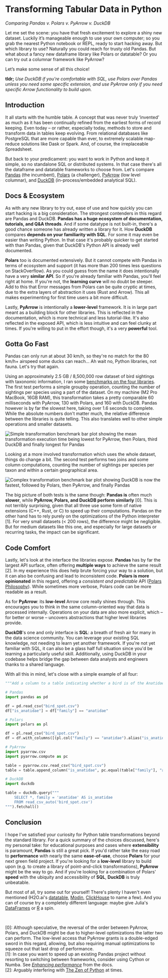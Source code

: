 # Transforming Tabular Data in Python

_Comparing Pandas v. Polars v. PyArrow v. DuckDB_

Let me set the scene: you have that fresh excitement to explore a shiny new dataset. Luckily it’s manageable enough to use your own computer; so you grab the nearest Python notebook or REPL, ready to start hacking away. But which library to use? Naturally you could reach for trusty old Pandas. But what about a fancy new dataframe library like Polars or datatable? Or you can try out a columnar framework like PyArrow?

Let’s make some sense of all this choice!

__tldr;__ _Use DuckDB if you're comfortable with SQL, use Polars over Pandas unless you need some specific extension, and use PyArrow only if you need specific Arrow functionality to build upon._

## Introduction

It all starts with the humble table. A concept that was never truly ‘invented’ as much as it has been continually refined from the earliest forms of record keeping. Even today – or rather, especially today, methods to store and transform data in tables keep evolving. From relational databases like PostgreSQL that are more capable than ever, to extremely scalable map-reduce solutions like Dask or Spark. And, of course, the irreplaceable Spreadsheet.

But back to your predicament: you want to work in Python and keep it simple, so no standalone SQL or distributed systems. In that case there's all the dataframe and datatable frameworks to choose from. Let's compare [Pandas](https://pandas.pydata.org/) (the incumbent), [Polars](https://www.pola.rs/) (a challenger), [PyArrow](https://arrow.apache.org/docs/python/index.html) (low level columnar), and [DuckDB](https://duckdb.org/) (in-process/embedded analytical SQL). 


## Docs & Ecosystem

As with any new library to try out, ease of use and how quickly you can start hacking is a big consideration. The strongest contenders in this regard are Pandas and DuckDB. __Pandas has a huge ecosystem of documentation, tutorials, and Q&A threads__. And if some datatype is not built-in, there's a good chance someone has already written a library for it. How __DuckDB__ compares __depends on your familiarity with SQL__. For some it may even be easier than writing Python. In that case it's probably quicker to get started with than Pandas, given that DuckDB's Python API is already well documented.

__Polars__ too is documented extensively. But it cannot compete with Pandas in terms of ecosystem and support (it has more than 200 times less questions on StackOverflow). As you could guess from the name it does intentionally have a very __similar API__. So if you're already familiar with Pandas, you'll feel right at home. If you're not, the __learning curve__ will no doubt be steeper. Add to this that Error messages from Polars can be quite cryptic at times, due to the extra layers of abstraction it uses (Rust and Arrow). This all makes experimenting for first time users a bit more difficult.

Lastly, __PyArrow__ is intentionally a __lower-level__ framework. It is in large part meant as a building block for other libraries. This is reflected in the documentation, which is more technical and less tutorial-like. It's also reflected in the exposed API, which is less intuitive and can feel clunky at times. If you're willing to put in the effort though, it's a very __powerful__ tool.


## Gotta Go Fast

Pandas can only run at about 30 km/h, so they're no match for the 80 km/h+ airspeed some ducks can reach... Ah wait no, Python libraries, not fauna. Let's try that again.

Using an approximately 2.5 GB / 8,500,000 row dataset of bird sightings with taxonomic information, I ran some [benchmarks on the four libraries](https://github.com/datarootsio/transforming-tabular-data). The first test performs a simple groupby operation, counting the number of sightings per species using a part of the dataset. On my machine (M2 Pro MacBook, 16GB RAM), this transformation takes a pretty comparable 60 milliseconds with PyArrow, 130 with Polars, and 160 with DuckDB. Pandas however is by far the slowest here, taking over 1.6 seconds to complete. While the absolute numbers don't matter much, the relative difference between the libraries is quite telling. This also translates well to other simple operations and smaller datasets.

![Simple transformation benchmark bar plot showing the mean transformation execution time being lowest for PyArrow, then Polars, third DuckDB and finally longest for Pandas](./images/simple-transformation.png)

Looking at a more involved transformation which uses the whole dataset, things do change a bit. The second test performs two joins and some column computations, counting the number of sightings per species per taxon and within a certain geographical area. 

![Complex transformation benchmark bar plot showing DuckDB is now the fastest, followed by Polars, then PyArrow, and finally Pandas](./images/complex-transformation.png)

The big picture of both tests is the same though: __Pandas is__ often much __slower__, while __PyArrow, Polars, and DuckDB perform similarly__ [0]. This is not terribly surprising, given that all three use some form of native extensions (C++, Rust, or C) to speed up their computations. Pandas on the other hand has to rely purely on the optimizations of the Python interpreter [1]. For very small datasets (< 200 rows), the difference might be negligible. But for medium datasets like this one, and especially for large datasets or recurring tasks, the impact can be significant.


## Code Comfort

Lastly, let's look at the interface the libraries expose. __Pandas__ has by far the largest API surface, often offering __multiple ways__ to achieve the same result [2]. In my experience this does help brute forcing your way to a solution, but it can also be confusing and lead to inconsistent code. __Polars is more opinionated__ in this regard, offering a _consistent and predictable_ API ([Polars Philosophy](https://pola-rs.github.io/polars-book/user-guide/#philosophy)). While sometimes more verbose, Polars code can be more readable as a result.

As for __PyArrow__: its __low-level__ Arrow core really shines through. This encourages you to think in the same column-oriented way that data is processed internally. Operations on your data are also more explicit, which – for better or worse – uncovers abstractions that higher level libraries provide.

__DuckDB__'s one and only interface is __SQL__: a breath of fresh air for many in the data science community. You can leverage your existing SQL knowledge, not needing to learn yet another framework. If you're not yet familiar with SQL, it can also be a glass half full situation since you'd be learning a particularly useful skill. Additionally, using DuckDB in your codebase helps bridge the gap between data analysts and engineers thanks to a shared language.

With all this in mind, let's close with a simple example of all four:

```python
"""Add a column to a table indicating whether a bird is of the Anatidae family (ducks, geese, and swans)."""

# Pandas
import pandas as pd

df = pd.read_csv("bird_spot.csv")
df["is_anatidae"] = df["family"] == "anatidae"

# Polars
import polars as pl

df = pl.read_csv("bird_spot.csv")
df = df.with_columns([(pl.col("family") == "anatidae").alias("is_anatidae")])

# PyArrow
import pyarrow.csv
import pyarrow.compute as pc

table = pyarrow.csv.read_csv("bird_spot.csv")
table = table.append_column("is_anatidae", pc.equal(table["family"], "anatidae"))

# DuckDB
import duckdb

table = duckdb.query("""
    SELECT *, family = 'anatidae' AS is_anatidae
    FROM read_csv_auto('bird_spot.csv')
""").fetchall()
```


## Conclusion

I hope I've satisfied your curiosity for Python table transformations beyond the standard library. For a quick summary of the choices discussed, here's my personal take: for educational purposes and cases where __extensibility__ is paramount, __Pandas__ is still a great pick. If you'd rather take the easy road to __performance__ with nearly the same __ease-of-use__, choose __Polars__ for your next green field project. If you're looking for a __low-level__ library to build upon (e.g. to create a library of point-and-click transformations), __PyArrow__ might be the way to go. And if you're looking for a combination of Polars' __speed__ with the ubiquity and accessibility of __SQL__, __DuckDB__ is truly unbeatable.

But most of all, try some out for yourself! There's plenty I haven't even mentioned (H2O.ai's [datatable](https://github.com/h2oai/datatable), [Modin](https://modin.readthedocs.io/en/latest/), [ClickHouse](https://clickhouse.tech/) to name a few). And you can of course try a completely different language: maybe give Julia's [DataFrames](https://dataframes.juliadata.org/stable/) or [R](https://www.r-project.org/) a spin.

<br>

[0]: Although speculative, the reversal of the order between PyArrow, Polars, and DuckDB might be due to higher-level optimizations the latter two can perform. The low-level access that PyArrow grants is a double-edged sword in this regard, allowing, but also requiring manual optimizations to squeeze out that last drop of performance.  
[1]: In case you want to speed up an existing Pandas project without resorting to switching between frameworks, consider using Cython or Numba. See [_Enhancing performance_](https://pandas.pydata.org/docs/user_guide/enhancingperf.html) from the docs.  
[2]: Arguably interfering with [The Zen of Python](https://peps.python.org/pep-0020/) at times.
